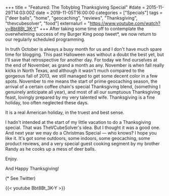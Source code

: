 +++
title = "Featured: The Tobyblog Thanksgiving Special"
#date = 2015-11-29T14:03:00Z
date = 2019-11-05T16:00:00
categories = ["Specials"]
tags = ["deer balls", "home", "geocaching", "reviews", "Thanksgiving", "thevcubesolver", "food"]
externalurl = "https://www.youtube.com/watch?v=Bbt8Bt_3K-Y"
+++
After taking some time off to contemplate the overwhelming success of my Burger King poop tweet*, we now return to our regularly scheduled programming.

In truth October is always a busy month for us and I don't have much spare time for blogging. This past Halloween was without a doubt the best yet, but I'll save that retrospective for another day. For today we find ourselves at the end of November, as grand a month as any. November is when fall really kicks in North Texas, and although it wasn't much compared to the gorgeous fall of 2013, we still managed to get some decent color in a few spots. November to me means the start of prime geocaching season, the arrival of a certain coffee chain's special Thanksgiving blend, (something I genuinely anticipate all year), and most of all our sumptuous Thanksgiving feast, lovingly prepared by my very talented wife. Thanksgiving is a fine holiday, too often neglected these days.

It is a real American holiday, in the truest and best sense.

I hadn't intended at the start of my little vacation to do a Thanksgiving special. That was TheVCubeSolver's idea. But I thought it was a good one. And next year we may do a Christmas Special — who knows? I hope you like it. It's got some outdoors, some indoors, some geocaching, some product reviews, and a very special guest cooking segment by my brother Randy as he cooks up a mess of deer balls.

Enjoy.

And Happy Thanksgiving!

(* See Twitter)

{{< youtube Bbt8Bt_3K-Y >}}